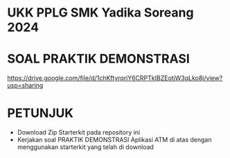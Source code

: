 # UKK PPLG SMK Yadika Soreang 2024

# SOAL PRAKTIK DEMONSTRASI

https://drive.google.com/file/d/1chKftyrqriY6CRPTkIBZEotiW3qLko8j/view?usp=sharing

# PETUNJUK

- Download Zip Starterkit pada repository ini
- Kerjakan soal PRAKTIK DEMONSTRASI Aplikasi ATM di atas dengan menggunakan starterkit yang telah di download

